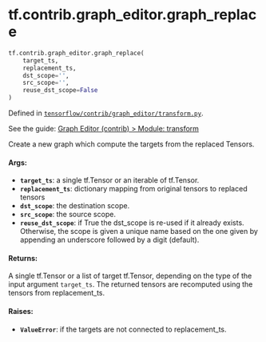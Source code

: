 <div itemscope itemtype="http://developers.google.com/ReferenceObject">
<meta itemprop="name" content="tf.contrib.graph_editor.graph_replace" />
</div>

# tf.contrib.graph_editor.graph_replace

``` python
tf.contrib.graph_editor.graph_replace(
    target_ts,
    replacement_ts,
    dst_scope='',
    src_scope='',
    reuse_dst_scope=False
)
```



Defined in [`tensorflow/contrib/graph_editor/transform.py`](https://www.tensorflow.org/code/tensorflow/contrib/graph_editor/transform.py).

See the guide: [Graph Editor (contrib) > Module: transform](../../../../../api_guides/python/contrib.graph_editor.md#Module_transform)

Create a new graph which compute the targets from the replaced Tensors.

#### Args:

* <b>`target_ts`</b>: a single tf.Tensor or an iterable of tf.Tensor.
* <b>`replacement_ts`</b>: dictionary mapping from original tensors to replaced tensors
* <b>`dst_scope`</b>: the destination scope.
* <b>`src_scope`</b>: the source scope.
* <b>`reuse_dst_scope`</b>: if True the dst_scope is re-used if it already exists.
    Otherwise, the scope is given a unique name based on the one given
    by appending an underscore followed by a digit (default).

#### Returns:

A single tf.Tensor or a list of target tf.Tensor, depending on
the type of the input argument `target_ts`.
The returned tensors are recomputed using the tensors from replacement_ts.

#### Raises:

* <b>`ValueError`</b>: if the targets are not connected to replacement_ts.
